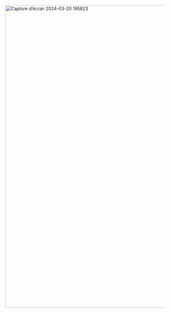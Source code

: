 <img width="957" alt="Capture d’écran 2024-03-20 195823" src="https://github.com/Ayoub-Briguiche/Dash_plotly/assets/159647559/1d46426a-9949-44d0-86d4-c70a692443e3">

